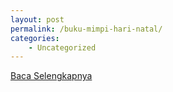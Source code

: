 ```yaml
---
layout: post
permalink: /buku-mimpi-hari-natal/
categories:
    - Uncategorized
---
```


[Baca Selengkapnya](/04)